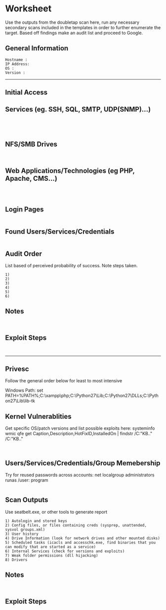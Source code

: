 # Worksheet
Use the outputs from the doubletap scan here, run any necessary secondary scans included in the templates
in order to further enumerate the target. Based off findings make an audit list and proceed to Google.

## General Information
```
Hostname :
IP Address:
OS :
Version :
```
------------------------------------------------------------------------
Initial Access
------------------------------------------------------------------------
## Services (eg. SSH, SQL, SMTP, UDP(SNMP)...)
```




```

## NFS/SMB Drives
```


```

## Web Applications/Technologies (eg PHP, Apache, CMS...)
```



```

## Login Pages
```

```

## Found Users/Services/Credentials
```

```

## Audit Order
List based of perceived probability of success. Note steps taken.
```
1)
2)
3)
4)
5)
6)
```

## Notes
```


```

## Exploit Steps
```


```

------------------------------------------------------------------------
Privesc
------------------------------------------------------------------------
Follow the general order below for least to most intensive

Windows Path:
set PATH=%PATH%;C:\xampp\php;C:\Python27\Lib;C:\Python27\DLLs;C:\Python27\Lib\lib-tk

## Kernel Vulnerablities
Get specific OS/patch versions and list possible exploits here:
systeminfo
wmic qfe get Caption,Description,HotFixID,InstalledOn | findstr /C:"KB.." /C:"KB.."
```


```

## Users/Services/Credentials/Group Memebership
Try for reused passwords across accounts:
net localgroup administrators
runas /user:<UserName> program
```
```

## Scan Outputs
Use seatbelt.exe, or other tools to generate report
```
1) Autologin and stored keys
2) Config files, or files containing creds (sysprep, unattended, sysvol groups.xml)
3) User history
4) Drive Information (look for network drives and other mounted disks)
5) Scheduled tasks (icacls and accesschk.exe, find binaries that you can modify that are started as a service)
6) Internal Services (check for versions and exploits)
7) Weak folder permissions (dll hijacking)
8) Drivers

```

## Notes
```


```

## Exploit Steps
```


```
